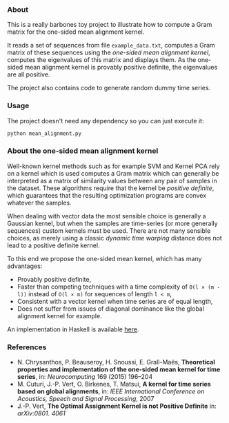 ### About

This is a really barbones toy project to illustrate how to compute a Gram matrix for the one-sided mean alignment kernel.

It reads a set of sequences from file `example_data.txt`, computes a Gram matrix of these sequences using the _one-sided mean alignment kernel_, computes the eigenvalues of this matrix and displays them.
As the one-sided mean alignment kernel is provably positive definite, the eigenvalues are all positive.

The project also contains code to generate random dummy time series.

### Usage

The project doesn't need any dependency so you can just execute it:

```bash
python mean_alignment.py
```

### About the one-sided mean alignment kernel

Well-known kernel methods such as for example SVM and Kernel PCA rely on a kernel which is used computes a Gram matrix which can generally be interpreted as a matrix of similarity values between any pair of samples in the dataset.
These algorithms require that the kernel be _positive definite_, which guarantees that the resulting optimization programs are convex whatever the samples.

When dealing with vector data the most sensible choice is generally a Gaussian kernel, but when the samples are time-series (or more generally sequences) custom kernels must be used.
There are not many sensible choices, as merely using a classic _dynamic time warping_ distance does not lead to a positive definite kernel.

To this end we propose the one-sided mean kernel, which has many advantages:
* Provably positive definite,
* Faster than competing techniques with a time complexity of `O(l × (m - l))` instead of `O(l × m)` for sequences of length `l < m`,
* Consistent with a vector kernel when time series are of equal length,
* Does not suffer from issues of diagonal dominance like the global alignment kernel for example.

An implementation in Haskell is available [here](https://github.com/nchrys/haskell-sequence-kernels).

### References

* N. Chrysanthos, P. Beauseroy, H. Snoussi, E. Grall-Maës, __Theoretical properties and implementation of the one-sided mean kernel for time series__, in: _Neurocomputing_ 169 (2015) 196–204
* M. Cuturi, J.-P. Vert, O. Birkenes, T. Matsui, __A kernel for time series based on global alignments__, in: _IEEE International Conference on Acoustics, Speech and Signal Processing_, 2007
* J.-P. Vert, __The Optimal Assignment Kernel is not Positive Definite__ in: _arXiv:0801. 4061_
